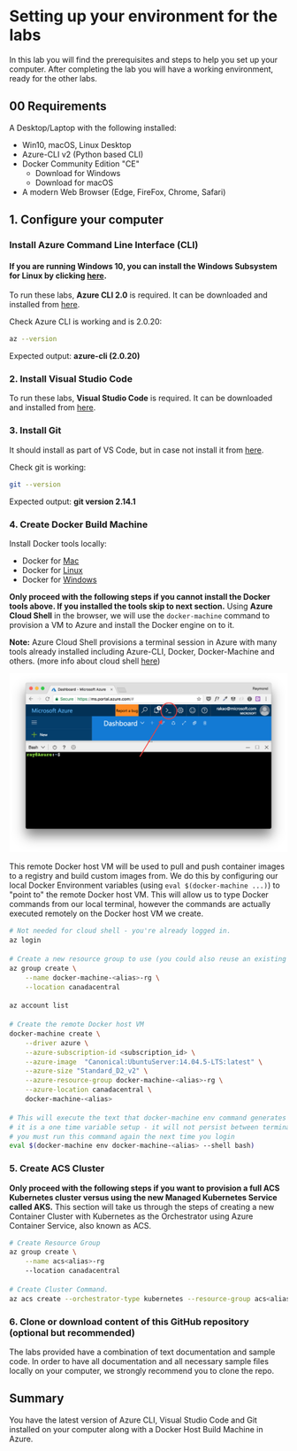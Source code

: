 ﻿# Setting up your environment for the labs

In this lab you will find the prerequisites and steps to help you set up your computer. After completing the lab you will have a working environment, ready for the other labs.

## 00 Requirements

A Desktop/Laptop with the following installed:
- Win10, macOS, Linux Desktop
- Azure-CLI v2 (Python based CLI)
- Docker Community Edition "CE"
    - Download for Windows
    - Download for macOS
- A modern Web Browser (Edge, FireFox, Chrome, Safari)

## 1. Configure your computer

### Install Azure Command Line Interface (CLI)
#### If you are running Windows 10, you can install the Windows Subsystem for Linux by clicking [here](https://msdn.microsoft.com/en-us/commandline/wsl/install_guide).

To run these labs, **Azure CLI 2.0** is required. It can be downloaded and installed from [here](https://docs.microsoft.com/en-us/cli/azure/install-azure-cli?view=azure-cli-latest).

Check Azure CLI is working and is 2.0.20:
```bash
az --version
```
Expected output: **azure-cli (2.0.20)**

### 2. Install Visual Studio Code

To run these labs, **Visual Studio Code** is required. It can be downloaded and installed from [here](https://code.visualstudio.com).

### 3. Install Git

It should install as part of VS Code, but in case not install it from [here](https://git-scm.com).

Check git is working:
```bash
git --version
```
Expected output: **git version 2.14.1**

### 4. Create Docker Build Machine

Install Docker tools locally: 
- Docker for [Mac](https://docs.docker.com/docker-for-mac/)
- Docker for [Linux](https://docs.docker.com/engine/installation/#server)
- Docker for [Windows](https://docs.docker.com/docker-for-windows/)

**Only proceed with the following steps if you cannot install the Docker tools above. If you installed the tools skip to next section.**
Using **Azure Cloud Shell** in the browser, we will use the ```docker-machine``` command to provision a VM to Azure and install the Docker engine on to it.

**Note:** Azure Cloud Shell provisions a terminal session in Azure with many tools already installed including Azure-CLI, Docker, Docker-Machine and others. (more info about cloud shell [here](https://azure.microsoft.com/en-us/features/cloud-shell/))

![cloud shell](images/cloud_shell.png)

This remote Docker host VM will be used to pull and push container images to a registry and build custom images from.  We do this by configuring our local Docker Environment variables (using ```eval $(docker-machine ...)```) to "point to" the remote Docker host VM.  This will allow us to type Docker commands from our local terminal, however the commands are actually executed remotely on the Docker host VM we create.

```bash
# Not needed for cloud shell - you're already logged in.
az login

# Create a new resource group to use (you could also reuse an existing group...just remember which one you use)
az group create \
    --name docker-machine-<alias>-rg \
    --location canadacentral

az account list

# Create the remote Docker host VM
docker-machine create \
    --driver azure \
    --azure-subscription-id <subscription_id> \
    --azure-image  "Canonical:UbuntuServer:14.04.5-LTS:latest" \
    --azure-size "Standard_D2_v2" \
    --azure-resource-group docker-machine-<alias>-rg \
    --azure-location canadacentral \
    docker-machine-<alias>

# This will execute the text that docker-machine env command generates
# it is a one time variable setup - it will not persist between terminal sessions
# you must run this command again the next time you login
eval $(docker-machine env docker-machine-<alias> --shell bash)
```

### 5. Create ACS Cluster

**Only proceed with the following steps if you want to provision a full ACS Kubernetes cluster versus using the new Managed Kubernetes Service called AKS.**
This section will take us through the steps of creating a new Container Cluster with Kubernetes as the Orchestrator using Azure Container Service, also known as ACS.

```bash
# Create Resource Group
az group create \
    --name acs<alias>-rg
    --location canadacentral

# Create Cluster Command.
az acs create --orchestrator-type kubernetes --resource-group acs<alias>-rg --name myK8sCluster-<alias> --generate-ssh-keys
```

### 6. Clone or download content of this GitHub repository (optional but recommended)

The labs provided have a combination of text documentation and sample code. In order to have all documentation and all necessary sample files locally on your computer, we strongly recommend you to clone the repo.

## Summary

You have the latest version of Azure CLI, Visual Studio Code and Git installed on your computer along with a Docker Host Build Machine in Azure.
